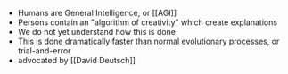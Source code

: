 - Humans are General Intelligence, or [[AGI]]
- Persons contain an "algorithm of creativity" which create explanations
- We do not yet understand how this is done
- This is done dramatically faster than normal evolutionary processes, or trial-and-error
- advocated by [[David Deutsch]]

